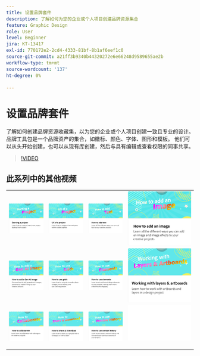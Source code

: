 ```yaml
---
title: 设置品牌套件
description: 了解如何为您的企业或个人项目创建品牌资源集合
feature: Graphic Design
role: User
level: Beginner
jira: KT-13417
exl-id: 770172e2-2cd4-4333-81bf-8b1af6eef1c0
source-git-commit: a21ff3b9340b44320272e6e66248d9589655ae2b
workflow-type: tm+mt
source-wordcount: '137'
ht-degree: 0%

---
```


# 设置品牌套件

了解如何创建品牌资源收藏集，以为您的企业或个人项目创建一致且专业的设计。 品牌工具包是一个品牌资产的集合，如徽标、颜色、字体、图形和模板。 他们可以从头开始创建，也可以从现有库创建，然后与具有编辑或查看权限的同事共享。

>[!VIDEO](https://video.tv.adobe.com/v/3420218?quality=12&learn=on&hidetitle=true)

## 此系列中的其他视频

<table style="table-layout:fixed">
<tr>
  <td>
      <a href="new-project.md">
         <img alt="启动项目" src="assets/starting-a-project.png" />
      </a>
  </td>
   <td>
      <a href="workspace.md">
         <img alt="项目的UX" src="assets/workspace.png" />
      </a>
  </td>
  <td>
      <a href="text-effects.md">
         <img alt="如何添加文本" src="assets/text-effects.png" />
      </a>
  </td>
 <td>
      <a href="image-effects.md">
         <img alt="如何添加图像" src="assets/image-effects.png" />
      </a>
  </td>
</tr>
<tr>
   <td>
      <a href="add-gen-ai-image.md">
         <img alt="如何添加Gen AI图像" src="assets/gen-ai-image.png" />
      </a>
  </td>
   <td>
      <a href="grids.md">
         <img alt="如何使用网格" src="assets/grids.png" />
      </a>
  </td>
   <td>
         <a href="add-design-assets.md">
            <img alt="如何使用元素" src="assets/design-assets.png" />
         </a>
   </td>
   <td>
         <a href="layers.md">
            <img alt="使用图层和画板" src="assets/layers.png" />
         </a>
   </td>
</tr>
<tr>
    <td>
   <a href="collaborate.md">
      <img alt="如何协作" src="assets/collaborate.png" />
   </a>
   </td>
   <td>
   <a href="share.md">
      <img alt="如何共享和下载" src="assets/share.png" />
   </a>
   </td>
   <td>
   <a href="version-history.md">
      <img alt="如何使用版本历史记录" src="assets/version-history.png" />
   </a>
   </td>
   <td>
      <img alt="间隔物" src="../assets/Whitespacer.png" />
      <div>
      <br>
   </td>
</tr>
</table>
